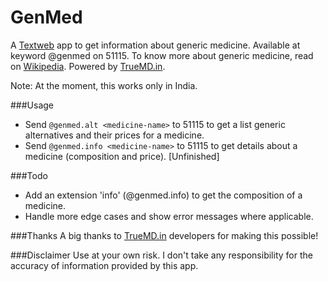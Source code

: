 GenMed
======

A [Textweb](http://www.txtweb.com) app to get information about generic medicine. Available at keyword @genmed on 51115. To know more about generic medicine, read on [Wikipedia](http://en.wikipedia.org/wiki/Generic_drug). Powered by [TrueMD.in](http://truemd.in).

Note: At the moment, this works only in India.

###Usage
- Send `@genmed.alt <medicine-name>` to 51115 to get a list generic alternatives and their prices for a medicine.
- Send `@genmed.info <medicine-name>` to 51115 to get details about a medicine (composition and price). [Unfinished]

###Todo
- Add an extension 'info' (@genmed.info) to get the composition of a medicine.
- Handle more edge cases and show error messages where applicable.

###Thanks
A big thanks to [TrueMD.in](http://truemd.in) developers for making this possible!

###Disclaimer
Use at your own risk. I don't take any responsibility for the accuracy of information provided by this app.
